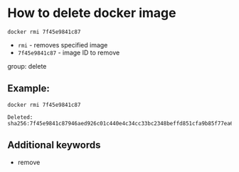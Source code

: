 # How to delete docker image

```docker
docker rmi 7f45e9841c87
```

- `rmi` - removes specified image
- `7f45e9841c87` - image ID to remove

group: delete

## Example: 
```docker
docker rmi 7f45e9841c87
```
```
Deleted: sha256:7f45e9841c87946aed926c01c440e4c34cc33bc2348beffd851cfa9b85f77ea6
```

## Additional keywords
- remove
